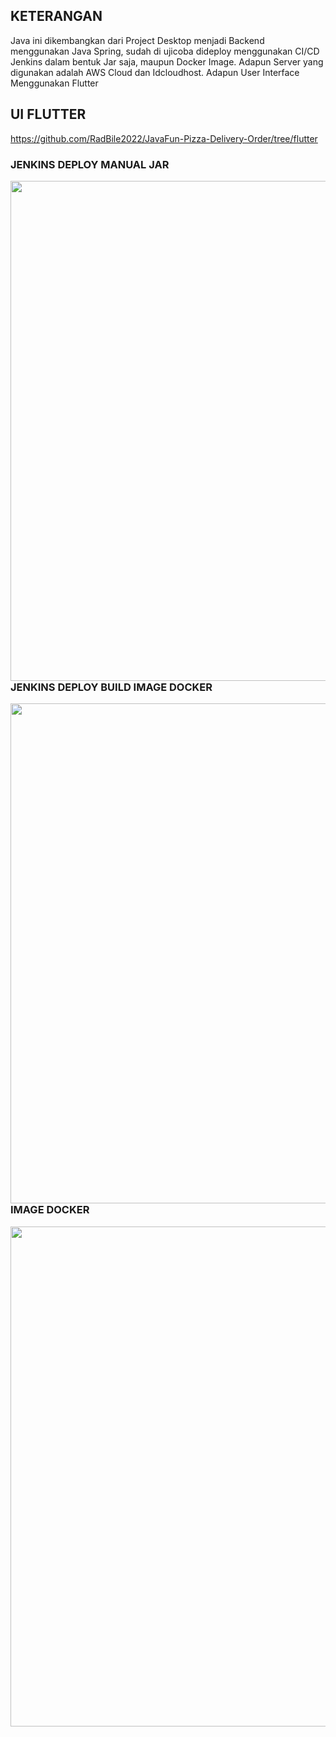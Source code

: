 ## KETERANGAN
Java ini dikembangkan dari Project Desktop menjadi Backend menggunakan Java Spring, sudah di ujicoba dideploy menggunakan CI/CD Jenkins dalam bentuk Jar saja, maupun Docker Image. Adapun Server yang digunakan adalah AWS Cloud dan Idcloudhost.
Adapun User Interface Menggunakan Flutter

##  UI FLUTTER
https://github.com/RadBile2022/JavaFun-Pizza-Delivery-Order/tree/flutter
<br>
### JENKINS DEPLOY MANUAL JAR
<img src="https://github.com/RadBile2022/JavaFun-Pizza-Delivery-Order/assets/102400087/64da3afb-f1f0-4642-b7ac-9242d42feaa6" width="800" align="left">

<br>

### JENKINS DEPLOY BUILD IMAGE DOCKER
<img src="https://github.com/RadBile2022/JavaFun-Pizza-Delivery-Order/assets/102400087/74abf7e3-4421-4740-b9f6-5e3be9a46015" width="800" align="left">

<br>

### IMAGE DOCKER
<img src="https://github.com/RadBile2022/JavaFun-Pizza-Delivery-Order/assets/102400087/8186894f-4caa-4843-9e1a-80d884f0be14" width="800" align="left">

